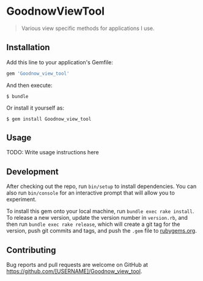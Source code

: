 # GoodnowViewTool

> Various view specific methods for applications I use.

## Installation

Add this line to your application's Gemfile:

```ruby
gem 'Goodnow_view_tool'
```

And then execute:

    $ bundle

Or install it yourself as:

    $ gem install Goodnow_view_tool

## Usage

TODO: Write usage instructions here

## Development

After checking out the repo, run `bin/setup` to install dependencies. You can also run `bin/console` for an interactive prompt that will allow you to experiment.

To install this gem onto your local machine, run `bundle exec rake install`. To release a new version, update the version number in `version.rb`, and then run `bundle exec rake release`, which will create a git tag for the version, push git commits and tags, and push the `.gem` file to [rubygems.org](https://rubygems.org).

## Contributing

Bug reports and pull requests are welcome on GitHub at https://github.com/[USERNAME]/Goodnow_view_tool.
